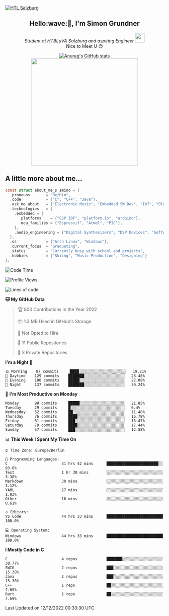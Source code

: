 [![HTL Salzburg](https://img.shields.io/badge/HTBLuVA-Elektronik%20und%20Technische%20Informatik-8a2be2)](http://www.htl-salzburg.ac.at/startseite.html)

<h2 align="center"> Hello:wave:🏻, I'm Simon Grundner</h2>
<p align="center"><em>Student at HTBLuVA Salzburg and aspiring Engineer
</a><img src="https://media.giphy.com/media/WUlplcMpOCEmTGBtBW/giphy.gif" width="30"></em><br>
Nice to Meet U 😊</p>

<p align="center"><img dipslay="inline-block" src="https://github-readme-stats.vercel.app/api?username=s-grundner&amp;count_private=true&amp;show_icons=true&amp;theme=tokyonight" alt="Anurag's GitHub stats" />
 <img dipslay="inline-block" width="340"src="images/e6cb4de279254053b04e8305f4706497.gif"/></p>
 
<h2 clear="right"> A little more about me...</h2>
  
```c
const struct about_me_s smino = {
  .pronouns       = "He/Him",
  .code           = {"C", "C++", "Java"},
  .ask_me_about   = {"Electronic Music", "Embedded SW Dev", "IoT", "Old Japanese Cars"},
  .technologies   = { 
    .embedded = {
      .platforms    = {"ESP IDF", "platform.io", "arduino"},
      .mcu_families = {"Espressif", "Atmel", "PIC"},
    },
    .audio_engineering = {"Digital Synthesizers", "DSP Devices", "Software Sounddesign"},
  },
  .os             = {"Arch Linux", "Windows"},
  .current_focus  = "Graduating",
  .status         = "Currently busy with school and projects",
  .hobbies        = {"Skiing", "Music Production", "Designing"}
};
 ```
 

<!--START_SECTION:waka-->
![Code Time](http://img.shields.io/badge/Code%20Time-44%20hrs%2033%20mins-blue)

![Profile Views](http://img.shields.io/badge/Profile%20Views-237-blue)

![Lines of code](https://img.shields.io/badge/From%20Hello%20World%20I%27ve%20Written-555%20Thousand%20lines%20of%20code-blue)

**🐱 My GitHub Data** 

> 🏆 800 Contributions in the Year 2022
 > 
> 📦 1.3 MB Used in GitHub's Storage 
 > 
> 🚫 Not Opted to Hire
 > 
> 📜 11 Public Repositories 
 > 
> 🔑 3 Private Repositories  
 > 
**I'm a Night 🦉** 

```text
🌞 Morning    87 commits     ████░░░░░░░░░░░░░░░░░░░░░   19.21% 
🌆 Daytime    129 commits    ███████░░░░░░░░░░░░░░░░░░   28.48% 
🌃 Evening    100 commits    █████░░░░░░░░░░░░░░░░░░░░   22.08% 
🌙 Night      137 commits    ███████░░░░░░░░░░░░░░░░░░   30.24%

```
📅 **I'm Most Productive on Monday** 

```text
Monday       99 commits     █████░░░░░░░░░░░░░░░░░░░░   21.85% 
Tuesday      29 commits     █░░░░░░░░░░░░░░░░░░░░░░░░   6.4% 
Wednesday    52 commits     ██░░░░░░░░░░░░░░░░░░░░░░░   11.48% 
Thursday     76 commits     ████░░░░░░░░░░░░░░░░░░░░░   16.78% 
Friday       61 commits     ███░░░░░░░░░░░░░░░░░░░░░░   13.47% 
Saturday     79 commits     ████░░░░░░░░░░░░░░░░░░░░░   17.44% 
Sunday       57 commits     ███░░░░░░░░░░░░░░░░░░░░░░   12.58%

```


📊 **This Week I Spent My Time On** 

```text
⌚︎ Time Zone: Europe/Berlin

💬 Programming Languages: 
C                        41 hrs 42 mins      ███████████████████████░░   93.6% 
Text                     1 hr 30 mins        ░░░░░░░░░░░░░░░░░░░░░░░░░   3.38% 
Markdown                 30 mins             ░░░░░░░░░░░░░░░░░░░░░░░░░   1.12% 
YAML                     27 mins             ░░░░░░░░░░░░░░░░░░░░░░░░░   1.03% 
Other                    16 mins             ░░░░░░░░░░░░░░░░░░░░░░░░░   0.61%

🔥 Editors: 
VS Code                  44 hrs 33 mins      █████████████████████████   100.0%

💻 Operating System: 
Windows                  44 hrs 33 mins      █████████████████████████   100.0%

```

**I Mostly Code in C** 

```text
C                        4 repos             ███████░░░░░░░░░░░░░░░░░░   30.77% 
SWIG                     2 repos             ███░░░░░░░░░░░░░░░░░░░░░░   15.38% 
Java                     2 repos             ███░░░░░░░░░░░░░░░░░░░░░░   15.38% 
C++                      1 repo              ██░░░░░░░░░░░░░░░░░░░░░░░   7.69% 
Dart                     1 repo              ██░░░░░░░░░░░░░░░░░░░░░░░   7.69%

```



 Last Updated on 12/12/2022 00:33:30 UTC
<!--END_SECTION:waka-->
